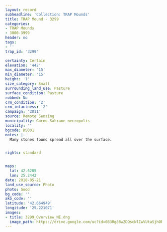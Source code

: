 ```yaml
---
layout: record
subheadline: 'Collection: TRAP Mounds'
title: TRAP Mound - 3299
categories:
- TRAP Mounds
- 3000-3999
header: no
tags:
- ''
trap_id: '3299'

certainty: Certain
elevation: '442'
max_diameter: '15'
min_diameter: '15'
height: '1'
size_category: Small
surrounding_land_use: Pasture
surface_condition: Pasture
robbed: No
crm_condition: '2'
crm_intactness: '2'
campaign: '2011'
source: Remote Sensing
municipality: Gorno Sahrane necropolis
locality: ''
bgcode: DS001
notes: |-
  Many stones found spread all over the surface.


rights: standard


maps:
  lat: 42.6285
  lon: 25.2442
date: 2018-05-21
land_use_source: Photo
photo: Good
bg_code: ''
akb_code: ''
latitude: '42.664949'
longitude: '25.221071'
images:
- title: 3299_Overview_NE.dng
  image_path: https://drive.google.com/uc?id=0B3Rg88wZDQscNlIwVUtaSjhOR0k
---
```

